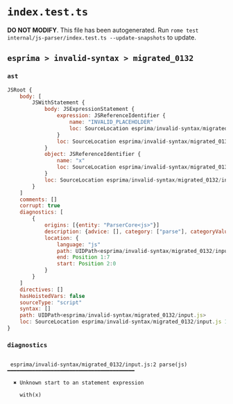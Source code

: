 # `index.test.ts`

**DO NOT MODIFY**. This file has been autogenerated. Run `rome test internal/js-parser/index.test.ts --update-snapshots` to update.

## `esprima > invalid-syntax > migrated_0132`

### `ast`

```javascript
JSRoot {
	body: [
		JSWithStatement {
			body: JSExpressionStatement {
				expression: JSReferenceIdentifier {
					name: "INVALID_PLACEHOLDER"
					loc: SourceLocation esprima/invalid-syntax/migrated_0132/input.js 2:0-2:0
				}
				loc: SourceLocation esprima/invalid-syntax/migrated_0132/input.js 2:0-2:0
			}
			object: JSReferenceIdentifier {
				name: "x"
				loc: SourceLocation esprima/invalid-syntax/migrated_0132/input.js 1:5-1:6 (x)
			}
			loc: SourceLocation esprima/invalid-syntax/migrated_0132/input.js 1:0-2:0
		}
	]
	comments: []
	corrupt: true
	diagnostics: [
		{
			origins: [{entity: "ParserCore<js>"}]
			description: {advice: [], category: ["parse"], categoryValue: "js", message: [RAW_MARKUP {value: "Unknown start to an "}, "statement expression"]}
			location: {
				language: "js"
				path: UIDPath<esprima/invalid-syntax/migrated_0132/input.js>
				end: Position 1:7
				start: Position 2:0
			}
		}
	]
	directives: []
	hasHoistedVars: false
	sourceType: "script"
	syntax: []
	path: UIDPath<esprima/invalid-syntax/migrated_0132/input.js>
	loc: SourceLocation esprima/invalid-syntax/migrated_0132/input.js 1:0-2:0
}
```

### `diagnostics`

```

 esprima/invalid-syntax/migrated_0132/input.js:2 parse(js) ━━━━━━━━━━━━━━━━━━━━━━━━━━━━━━━━━━━━━━━━━

  ✖ Unknown start to an statement expression

    with(x)


```
